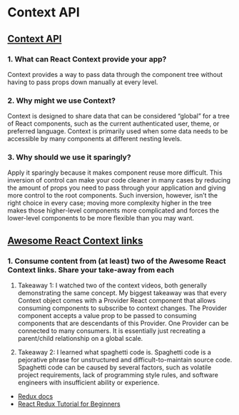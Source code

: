 # Context API

## [Context API](https://reactjs.org/docs/context.html)

### 1. What can React Context provide your app?

Context provides a way to pass data through the component tree without having to pass props down manually at every level.

### 2. Why might we use Context?

Context is designed to share data that can be considered “global” for a tree of React components, such as the current authenticated user, theme, or preferred language. Context is primarily used when some data needs to be accessible by many components at different nesting levels. 

### 3. Why should we use it sparingly?

Apply it sparingly because it makes component reuse more difficult. This inversion of control can make your code cleaner in many cases by reducing the amount of props you need to pass through your application and giving more control to the root components. Such inversion, however, isn’t the right choice in every case; moving more complexity higher in the tree makes those higher-level components more complicated and forces the lower-level components to be more flexible than you may want.

## [Awesome React Context links](https://github.com/diegohaz/awesome-react-context)

### 1. Consume content from (at least) two of the Awesome React Context links. Share your take-away from each

  1. Takeaway 1: I watched two of the context videos, both generally demonstrating the same concept. My biggest takeaway was that every Context object comes with a Provider React component that allows consuming components to subscribe to context changes. The Provider component accepts a value prop to be passed to consuming components that are descendants of this Provider. One Provider can be connected to many consumers. It is essentially just recreating a parent/child relationship on a global scale.

  2. Takeaway 2: I learned what spaghetti code is. Spaghetti code is a pejorative phrase for unstructured and difficult-to-maintain source code. Spaghetti code can be caused by several factors, such as volatile project requirements, lack of programming style rules, and software engineers with insufficient ability or experience.

- [Redux docs](https://react-redux.js.org/tutorials/quick-start)
- [React Redux Tutorial for Beginners](https://www.robinwieruch.de/react-redux-tutorial/)